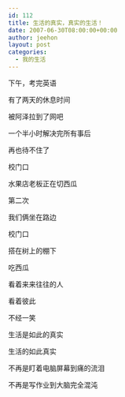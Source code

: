 ```yaml
---
id: 112
title: 生活的真实，真实的生活！
date: 2007-06-30T08:00:00+00:00
author: jeehon
layout: post
categories:
  - 我的生活
---
```

下午，考完英语
  
有了两天的休息时间
  
被阿泽拉到了网吧
  
一个半小时解决完所有事后
  
再也待不住了
  
校门口
  
水果店老板正在切西瓜
  
第二次
  
我们俩坐在路边
  
校门口
  
搭在树上的棚下
  
吃西瓜
  
看着来来往往的人
  
看着彼此
  
不经一笑
  
生活是如此的真实
  
生活的如此真实
  
不再是盯着电脑屏幕到痛的流泪
  
不再是写作业到大脑完全混沌